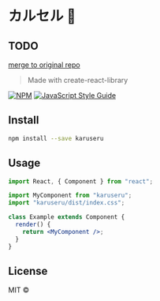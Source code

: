 # カルセル 🎠

## TODO

[merge to original repo](https://stackoverflow.com/questions/21353656/merge-git-repo-into-branch-of-another-repo)

> Made with create-react-library

[![NPM](https://img.shields.io/npm/v/karuseru.svg)](https://www.npmjs.com/package/karuseru) [![JavaScript Style Guide](https://img.shields.io/badge/code_style-standard-brightgreen.svg)](https://standardjs.com)

## Install

```bash
npm install --save karuseru
```

## Usage

```jsx
import React, { Component } from "react";

import MyComponent from "karuseru";
import "karuseru/dist/index.css";

class Example extends Component {
  render() {
    return <MyComponent />;
  }
}
```

## License

MIT © [](https://github.com/)
